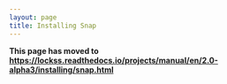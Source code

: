 ```yaml
---
layout: page
title: Installing Snap
---
```


**This page has moved to <https://lockss.readthedocs.io/projects/manual/en/2.0-alpha3/installing/snap.html>**

